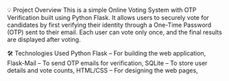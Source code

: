 
💡 Project Overview
This is a simple Online Voting System with OTP Verification built using Python Flask. It allows users to securely vote for candidates by first verifying their identity through a One-Time Password (OTP) sent to their email. Each user can vote only once, and the final results are displayed after voting.

🛠️ Technologies Used
Python Flask – For building the web application,
Flask-Mail – To send OTP emails for verification,
SQLite – To store user details and vote counts,
HTML/CSS – For designing the web pages,











